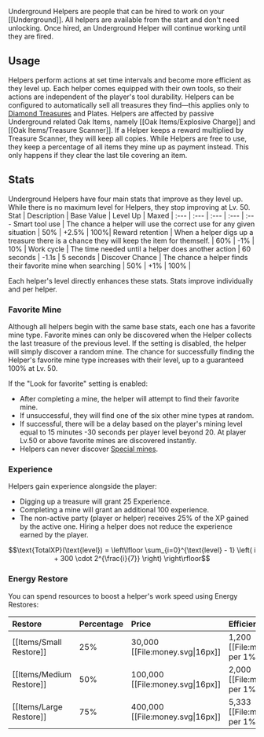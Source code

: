 Underground Helpers are people that can be hired to work on your [[Underground]]. All helpers are available from the start and don't need unlocking. Once hired, an Underground Helper will continue working until they are fired.

## Usage
Helpers perform actions at set time intervals and become more efficient as they level up. Each helper comes equipped with their own tools, so their actions are independent of the player's tool durability. Helpers can be configured to automatically sell all treasures they find—this applies only to [Diamond Treasures](#!Diamonds) and Plates.  Helpers are affected by passive Underground related Oak Items, namely [[Oak Items/Explosive Charge]] and [[Oak Items/Treasure Scanner]].  If a Helper keeps a reward multiplied by Treasure Scanner, they will keep all copies.  While Helpers are free to use, they keep a percentage of all items they mine up as payment instead.  This only happens if they clear the last tile covering an item.

## Stats
Underground Helpers have four main stats that improve as they level up.  While there is no maximum level for Helpers, they stop improving at Lv. 50.
Stat | Description | Base Value | Level Up | Maxed |
:--- | :--- | :--- | :--- | :---
Smart tool use | The chance a helper will use the correct use for any given situation | 50% | +2.5% | 100%|
Reward retention | When a helper digs up a treasure there is a chance they will keep the item for themself. | 60% | -1% | 10% |
Work cycle | The time needed until a helper does another action | 60 seconds | -1.1s | 5 seconds |
Discover Chance | The chance a helper finds their favorite mine when searching | 50% | +1% | 100% |

Each helper's level directly enhances these stats.
Stats improve individually and per helper.

### Favorite Mine
Although all helpers begin with the same base stats, each one has a favorite mine type.  Favorite mines can only be discovered when the Helper collects the last treasure of the previous level.  If the setting is disabled, the helper will simply discover a random mine.  The chance for successfully finding the Helper's favorite mine type increases with their level, up to a guaranteed 100% at Lv. 50.

If the "Look for favorite" setting is enabled:
- After completing a mine, the helper will attempt to find their favorite mine.
- If unsuccessful, they will find one of the six other mine types at random.
- If successful, there will be a delay based on the player's mining level equal to 15 minutes -30 seconds per player level beyond 20.  At player Lv.50 or above favorite mines are discovered instantly.
- Helpers can never discover [Special mines](#!Underground/#special).



### Experience
Helpers gain experience alongside the player:
- Digging up a treasure will grant 25 Experience.
- Completing a mine will grant an additional 100 experience.
- The non-active party (player or helper) receives 25% of the XP gained by the active one. Hiring a helper does not reduce the experience earned by the player.

$$\text{TotalXP}(\text{level}) = \left\lfloor \sum_{i=0}^{\text{level} - 1} \left( i + 300 \cdot 2^{\frac{i}{7}} \right) \right\rfloor$$

### Energy Restore

You can spend resources to boost a helper's work speed using Energy Restores:

Restore | Percentage | Price | Efficiency
:--- | :--- | :--- | :--- |
[[Items/Small Restore]] | 25% | 30,000 [[File:money.svg\|16px]] | 1,200 [[File:money.svg\|16px]] per 1%
[[Items/Medium Restore]] | 50% | 100,000 [[File:money.svg\|16px]] | 2,000 [[File:money.svg\|16px]] per 1%
[[Items/Large Restore]] | 75% | 400,000 [[File:money.svg\|16px]] | 5,333 [[File:money.svg\|16px]] per 1%
